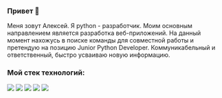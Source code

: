### Привет 👋
Меня зовут Алексей. Я python - разработчик. Моим основным направлением является разработка веб-приложений. На данный момент нахожусь в поиске команды для совместной работы и претендую на позицию Junior Python Developer.
Коммуникабельный и ответственный, быстро усваиваю новую информацию.

### Мой стек технологий:
<img src="https://img.shields.io/badge/Python-black?style=for-the-badge&logo=Python&logoColor=yellow"/> <img src="https://img.shields.io/badge/Django-black?style=for-the-badge&logo=Django&logoColor=FFFFFF"/> <img src="https://img.shields.io/badge/HTML-black?style=for-the-badge&logo=html5&logoColor=FF4500"/> <img src="https://img.shields.io/badge/CSS-black?style=for-the-badge&logo=html5&logoColor=0000FF"/> <img src="https://img.shields.io/badge/GIT-black?style=for-the-badge&logo=html5&logoColor=FF7F50"/>
<!--
**Vasiliev-Aleksey/Vasiliev-Aleksey** is a ✨ _special_ ✨ repository because its `README.md` (this file) appears on your GitHub profile.

Here are some ideas to get you started:

- 🔭 I’m currently working on ...
- 🌱 I’m currently learning ...
- 👯 I’m looking to collaborate on ...
- 🤔 I’m looking for help with ...
- 💬 Ask me about ...
- 📫 How to reach me: ...
- 😄 Pronouns: ...
- ⚡ Fun fact: ...
-->
